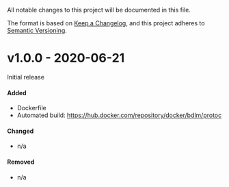 All notable changes to this project will be documented in this file.

The format is based on [Keep a Changelog](https://keepachangelog.com/en/1.0.0/), and this project adheres to [Semantic Versioning](https://semver.org/spec/v2.0.0.html).

# v1.0.0 - 2020-06-21
Initial release

#### Added
- Dockerfile
- Automated build: https://hub.docker.com/repository/docker/bdlm/protoc

#### Changed
- n/a

#### Removed
- n/a
